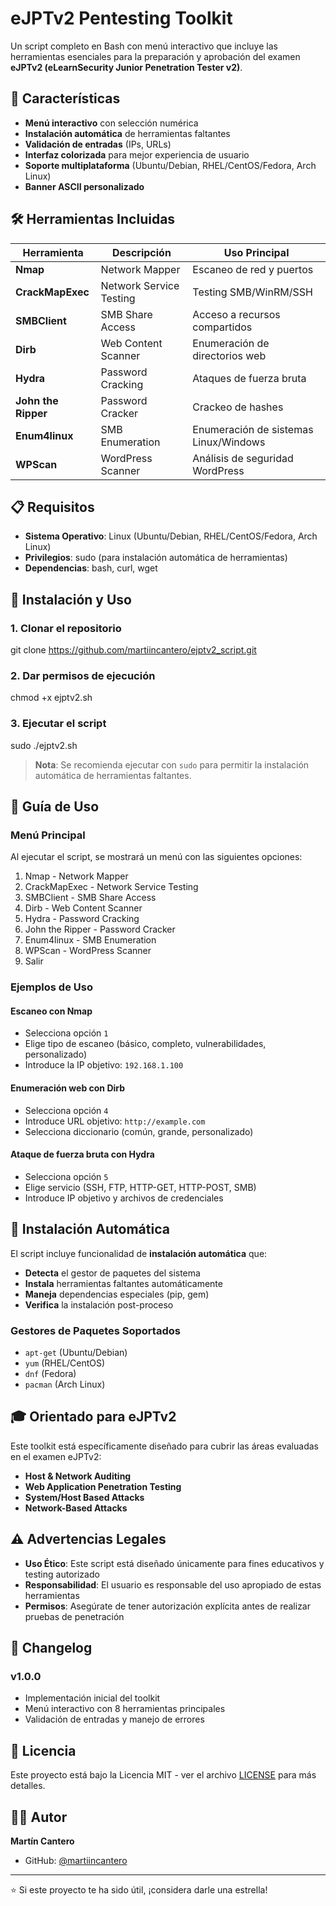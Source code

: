 # eJPTv2 Pentesting Toolkit

Un script completo en Bash con menú interactivo que incluye las herramientas esenciales para la preparación y aprobación del examen **eJPTv2 (eLearnSecurity Junior Penetration Tester v2)**.

## 🎯 Características

- **Menú interactivo** con selección numérica
- **Instalación automática** de herramientas faltantes
- **Validación de entradas** (IPs, URLs)
- **Interfaz colorizada** para mejor experiencia de usuario
- **Soporte multiplataforma** (Ubuntu/Debian, RHEL/CentOS/Fedora, Arch Linux)
- **Banner ASCII personalizado**

## 🛠️ Herramientas Incluidas

| Herramienta | Descripción | Uso Principal |
|-------------|-------------|---------------|
| **Nmap** | Network Mapper | Escaneo de red y puertos |
| **CrackMapExec** | Network Service Testing | Testing SMB/WinRM/SSH |
| **SMBClient** | SMB Share Access | Acceso a recursos compartidos |
| **Dirb** | Web Content Scanner | Enumeración de directorios web |
| **Hydra** | Password Cracking | Ataques de fuerza bruta |
| **John the Ripper** | Password Cracker | Crackeo de hashes |
| **Enum4linux** | SMB Enumeration | Enumeración de sistemas Linux/Windows |
| **WPScan** | WordPress Scanner | Análisis de seguridad WordPress |

## 📋 Requisitos

- **Sistema Operativo**: Linux (Ubuntu/Debian, RHEL/CentOS/Fedora, Arch Linux)
- **Privilegios**: sudo (para instalación automática de herramientas)
- **Dependencias**: bash, curl, wget

## 🚀 Instalación y Uso

### 1. Clonar el repositorio
git clone https://github.com/martiincantero/ejptv2_script.git


### 2. Dar permisos de ejecución

chmod +x ejptv2.sh

### 3. Ejecutar el script

sudo ./ejptv2.sh

> **Nota**: Se recomienda ejecutar con `sudo` para permitir la instalación automática de herramientas faltantes.

## 📖 Guía de Uso

### Menú Principal

Al ejecutar el script, se mostrará un menú con las siguientes opciones:

1. Nmap - Network Mapper
2. CrackMapExec - Network Service Testing
3. SMBClient - SMB Share Access
4. Dirb - Web Content Scanner
5. Hydra - Password Cracking
6. John the Ripper - Password Cracker
7. Enum4linux - SMB Enumeration
8. WPScan - WordPress Scanner
9. Salir
    
### Ejemplos de Uso

#### Escaneo con Nmap
- Selecciona opción `1`
- Elige tipo de escaneo (básico, completo, vulnerabilidades, personalizado)
- Introduce la IP objetivo: `192.168.1.100`

#### Enumeración web con Dirb
- Selecciona opción `4`
- Introduce URL objetivo: `http://example.com`
- Selecciona diccionario (común, grande, personalizado)

#### Ataque de fuerza bruta con Hydra
- Selecciona opción `5`
- Elige servicio (SSH, FTP, HTTP-GET, HTTP-POST, SMB)
- Introduce IP objetivo y archivos de credenciales

## 🔧 Instalación Automática

El script incluye funcionalidad de **instalación automática** que:

- **Detecta** el gestor de paquetes del sistema
- **Instala** herramientas faltantes automáticamente
- **Maneja** dependencias especiales (pip, gem)
- **Verifica** la instalación post-proceso

### Gestores de Paquetes Soportados

- `apt-get` (Ubuntu/Debian)
- `yum` (RHEL/CentOS)
- `dnf` (Fedora)
- `pacman` (Arch Linux)

## 🎓 Orientado para eJPTv2

Este toolkit está específicamente diseñado para cubrir las áreas evaluadas en el examen eJPTv2:

- **Host & Network Auditing**
- **Web Application Penetration Testing**
- **System/Host Based Attacks**
- **Network-Based Attacks**

## ⚠️ Advertencias Legales

- **Uso Ético**: Este script está diseñado únicamente para fines educativos y testing autorizado
- **Responsabilidad**: El usuario es responsable del uso apropiado de estas herramientas
- **Permisos**: Asegúrate de tener autorización explícita antes de realizar pruebas de penetración

## 📝 Changelog

### v1.0.0
- Implementación inicial del toolkit
- Menú interactivo con 8 herramientas principales
- Validación de entradas y manejo de errores

## 📄 Licencia

Este proyecto está bajo la Licencia MIT - ver el archivo [LICENSE](LICENSE) para más detalles.

## 👨‍💻 Autor

**Martín Cantero**
- GitHub: [@martiincantero](https://github.com/martiincantero)


---

⭐ Si este proyecto te ha sido útil, ¡considera darle una estrella!
